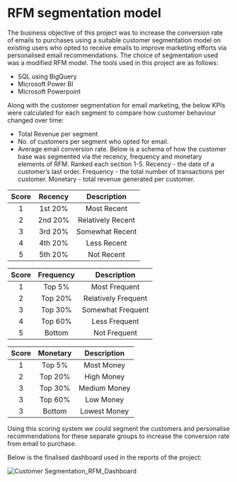 # RFM segmentation model #
The business objective of this project was to increase the conversion rate of emails to purchases using a suitable customer segmentation model on existing users who opted to receive emails to improve marketing efforts via personalised email recommendations. The choice of segmentation used was a modified RFM model.
The tools used in this project are as follows:
* SQL using BigQuery
* Microsoft Power BI
* Microsoft Powerpoint

Along with the customer segmentation for email marketing, the below KPIs were calculated for each segment to compare how customer behaviour changed over time:
* Total Revenue per segment
* No. of customers per segment who opted for email.
* Average email conversion rate.
Below is a schema of how the customer base was segmented via the recency, frequency and monetary elements of RFM.
Ranked each section 1-5.
Recency - the date of a customer’s last order.
Frequency - the total number of transactions per customer.
Monetary - total revenue generated per customer.  

Score | Recency | Description
:---: | :---------: | :---------------------------:
  1   | 1st 20%  |  Most Recent
  2   | 2nd 20% |  Relatively Recent
  3   | 3rd 20% |  Somewhat Recent
  4   | 4th  20% |  Less Recent
  5   | 5th 20%  |  Not Recent

Score | Frequency | Description
:---: | :----------: | :---------------------------:
  1   | Top 5%    |  Most Frequent
  2   | Top  20% |  Relatively Frequent
  3   | Top 30% |  Somewhat Frequent
  4   | Top 60% |  Less Frequent
  5   | Bottom   |  Not Frequent

Score | Monetary | Description
:---: | :----------: | :---------------------------:
  1   | Top 5%    |  Most Money
  2   | Top  20% |  High Money
  3   | Top 30% |  Medium Money
  3   | Top 60% |  Low Money
  3   | Bottom   |  Lowest Money
  
  
Using this scoring system we could segment the customers and personalise recommendations for these separate groups to increase the conversion rate from email to purchase.

Below is the finalised dashboard used in the reports of the project:

![Customer Segmentation_RFM_Dashboard](https://github.com/SDevalpalli/Customer-Segmentation-RFM-Model/assets/ff95296bd9f6e7139d3b253b03128de427be57c3)
